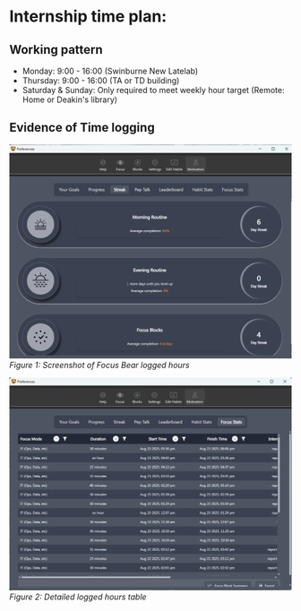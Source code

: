# Internship time plan:
## Working pattern
- Monday: 9:00 - 16:00 (Swinburne New Latelab)
- Thursday: 9:00 - 16:00 (TA or TD building)
- Saturday & Sunday: Only required to meet weekly hour target (Remote: Home or Deakin's library)

## Evidence of Time logging
![Focus Bear Log](../../img/issue1.png)
*Figure 1: Screenshot of Focus Bear logged hours*

![Focus Bear Log](../../img/issue1.2.png)
*Figure 2: Detailed logged hours table*

